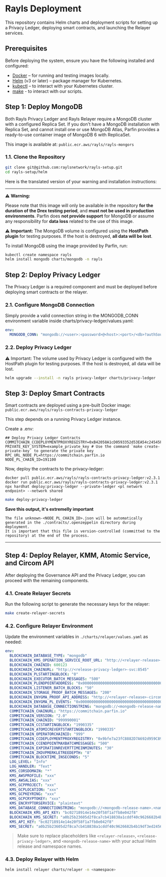 # Rayls Deployment

This repository contains Helm charts and deployment scripts for setting up a Privacy Ledger, deploying smart contracts, and launching the Relayer services.

## Prerequisites

Before deploying the system, ensure you have the following installed and configured:

- [Docker](https://www.docker.com/) – for running and testing images locally.
- [Helm](https://helm.sh/) (v3 or later) – package manager for Kubernetes.
- [kubectl](https://kubernetes.io/docs/tasks/tools/) – to interact with your Kubernetes cluster.
- [make](https://www.gnu.org/software/make/) - to interact with our scripts.

## Step 1: Deploy MongoDB

Both Rayls Privacy Ledger and Rayls Relayer require a MongoDB cluster with a configured Replica Set.
If you don't have a MongoDB installation with Replica Set, and cannot install one or use MongoDB Atlas, Parfin provides a ready-to-use container image of MongoDB 6 with ReplicaSet.

This image is available at:
`public.ecr.aws/rayls/rayls-mongors`

### 1.1. Clone the Repository

```bash
git clone git@github.com:raylsnetwork/rayls-setup.git
cd rayls-setup/helm
```

Here is the translated version of your warning and installation instructions:

---

⚠️ **Warning:**

Please note that this image will only be available in the repository **for the duration of the Drex testing period**, and **must not be used in production environments**.
Parfin does **not provide support** for MongoDB or assume any responsibility for **data loss** related to the use of this image.

⚠️ **Important:** The MongoDB volume is configured using the **HostPath plugin** for testing purposes.
If the host is destroyed, **all data will be lost**.

To install MongoDB using the image provided by Parfin, run:

```bash
kubectl create namespace rayls
helm install mongodb charts/mongodb -n rayls
```

## Step 2: Deploy Privacy Ledger

The Privacy Ledger is a required component and must be deployed before deploying smart contracts or the relayer.

### 2.1. Configure MongoDB Connection
Simply provide a valid connection string in the MONGODB_CONN environment variable inside charts/privacy-ledger/values.yaml:

```yaml
env:
  MONGODB_CONN: "mongodb://<user>:<password>@<host>:<port>/<db>?authSource=admin"
```

### 2.2. Deploy Privacy Ledger

⚠️ Important: The volume used by Privacy Ledger is configured with the HostPath plugin for testing purposes.
If the host is destroyed, all data will be lost.

```bash
helm upgrade --install -n rayls privacy-ledger charts/privacy-ledger
```

## Step 3: Deploy Smart Contracts

Smart contracts are deployed using a pre-built Docker image:
`public.ecr.aws/rayls/rayls-contracts-privacy-ledger`

This step depends on a running Privacy Ledger instance.

Create a .env:
```
## Deploy Privacy Ledger Contracts
COMMITCHAIN_CCDEPLOYMENTPROXYREGISTRY=0xB42058A1cD0593352d53EA54c24545F2a0bD4131
PRIVATE_KEY_SYSTEM=example_private_key # Use the command `make create-private-key` to generate the private key
RPC_URL_NODE_PL=https://commitchain.parfin.io
NODE_PL_CHAIN_ID=191100
```

Now, deploy the contracts to the privacy-ledger:
```
docker pull public.ecr.aws/rayls/rayls-contracts-privacy-ledger:v2.3.1
docker run public.ecr.aws/rayls/rayls-contracts-privacy-ledger:v2.3.1 npx hardhat deploy:privacy-ledger --private-ledger <pl network endpoint> --network shared
```

```sh
make deploy-privacy-ledger
```

**Save this output, it's extremelly important**

```
The file unknown-<NODE_PL_CHAIN_ID>.json will be automatically generated in the ./contracts/.openzeppelin directory during deployment.
It is important that this file is version-controlled (committed to the repository) at the end of the process.
```

---

## Step 4: Deploy Relayer, KMM, Atomic Service, and Circom API

After deploying the Governance API and the Privacy Ledger, you can proceed with the remaining components.

### 4.1. Create Relayer Secrets

Run the following script to generate the necessary keys for the relayer:

```bash
make create-relayer-secrets
```

### 4.2. Configure Relayer Environment

Update the environment variables in `./charts/relayer/values.yaml` as needed:

```yaml
env:
  BLOCKCHAIN_DATABASE_TYPE: "mongodb"
  BLOCKCHAIN_KMS_OPERATION_SERVICE_ROOT_URL: "http://<relayer-release>-kmm-svc:8080"
  BLOCKCHAIN_CHAINID: 600123
  BLOCKCHAIN_CHAINURL: "http://<release-privacy-ledger>-svc:8545"
  BLOCKCHAIN_PLSTARTINGBLOCK: "0"
  BLOCKCHAIN_EXECUTOR_BATCH_MESSAGES: "500"
  BLOCKCHAIN_PLENDPOINTADDRESS: "0x0000000000000000000000000000000000000000"
  BLOCKCHAIN_LISTENER_BATCH_BLOCKS: "50"
  BLOCKCHAIN_STORAGE_PROOF_BATCH_MESSAGES: "200"
  BLOCKCHAIN_ENYGMA_PROOF_API_ADDRESS: "http://<relayer-release>-circomapi-svc:3000"
  BLOCKCHAIN_ENYGMA_PL_EVENTS: "0x0000000000000000000000000000000000000000"
  BLOCKCHAIN_DATABASE_CONNECTIONSTRING: "mongodb://<mongodb-release-name>.<namespace>.svc.cluster.local:27017/admin?directConnection=true&replicaSet=rs0"
  COMMITCHAIN_CHAINURL: "https://commitchain.parfin.io"
  COMMITCHAIN_VERSION: "2.0"
  COMMITCHAIN_CHAINID: "999990001"
  COMMITCHAIN_CCSTARTINGBLOCK: "1990335"
  COMMITCHAIN_ATOMICREVERTSTARTINGBLOCK: "1990335"
  COMMITCHAIN_OPERATORCHAINID: "999"
  COMMITCHAIN_CCDEPLOYMENTPROXYREGISTRY: "0x9bfe7a23fC8882D7A692d959C89c0c2A7266bfED"
  COMMITCHAIN_CCENDPOINTMAXBATCHMESSAGES: "500"
  COMMITCHAIN_EXPIRATIONREVERTTIMEINMINUTES: "30"
  COMMITCHAIN_ZKDVPMERKLETREEDEPTH: "8"
  COMMITCHAIN_BLOCKTIME_INSECONDS: "5"
  LOG_LEVEL: "Info"
  LOG_HANDLER: "Text"
  KMS_CORSDOMAIN: "*"
  KMS_AWSPROFILE: "xxx"
  KMS_AWSALIAS: "xxx"
  KMS_GCPPROJECT: "xxx"
  KMS_GCPLOCATION: "xxx"
  KMS_GCPKEYRING: "xxx"
  KMS_GCPCRYPTOKEY: "xxx"
  KMS_ENCRYPTORSERVICE: "plaintext"
  KMS_DATABASE_CONNECTIONSTRING: "mongodb://<mongodb-release-name>.<namespace>.svc.cluster.local:27017/admin?directConnection=true&replicaSet=rs0"
  BLOCKCHAIN_KMS_API_KEY: "bc02718914e14e20f58f1a7fb8e042f8"
  BLOCKCHAIN_KMS_SECRET: "a0b25b23605d2f8ca7cb418838a1cddf40c9626682b4b19df3ed245681cc6a5a"
  KMS_API_KEY: "bc02718914e14e20f58f1a7fb8e042f8"
  KMS_SECRET: "a0b25b23605d2f8ca7cb418838a1cddf40c9626682b4b19df3ed245681cc6a5a"
```

> Make sure to replace placeholders like `<relayer-release>`, `<release-privacy-ledger>`, and `<mongodb-release-name>` with your actual Helm release and namespace names.

### 4.3. Deploy Relayer with Helm

```bash
helm install relayer charts/relayer -n <namespace>
```

